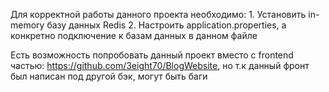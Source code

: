 Для корректной работы данного проекта необходимо: 1. Установить in-memory базу данных Redis 2. Настроить application.properties, а конкретно подключение к базам данных в данном файле

Есть возможность попробовать данный проект вместо с frontend частью: https://github.com/3eight70/BlogWebsite, но т.к данный фронт был написан под другой бэк, могут быть баги
